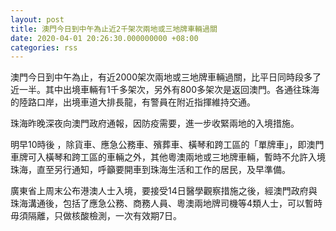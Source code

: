 ```yaml
---
layout: post
title: 澳門今日到中午為止近2千架次兩地或三地牌車輛過關
date: 2020-04-01 20:26:30.000000000 +08:00
categories: rss
---
```


澳門今日到中午為止，有近2000架次兩地或三地牌車輛過關，比平日同時段多了近一半。其中出境車輛有1千多架次，另外有800多架次是返回澳門。各通往珠海的陸路口岸，出境車道大排長龍，有警員在附近指揮維持交通。

珠海昨晚深夜向澳門政府通報，因防疫需要，進一步收緊兩地的入境措施。

明早10時後 ，除貨車、應急公務車、殯葬車、橫琴和跨工區的「單牌車」，即澳門車牌可入橫琴和跨工區的車輛之外，其他粵澳兩地或三地牌車輛，暫時不允許入境珠海，直至另行通知，呼籲要開車到珠海生活和工作的居民，及早準備。

廣東省上周末公布港澳人士入境，要接受14日醫學觀察措施之後，經澳門政府與珠海溝通後，包括了應急公務、商務人員、粵澳兩地牌司機等4類人士，可以暫時毋須隔離，只做核酸檢測，一次有效期7日。
